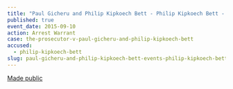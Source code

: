 ```yaml
---
title: "Paul Gicheru and Philip Kipkoech Bett - Philip Kipkoech Bett - Arrest Warrant"
published: true
event_date: 2015-09-10
action: Arrest Warrant
case: the-prosecutor-v-paul-gicheru-and-philip-kipkoech-bett
accused:
  - philip-kipkoech-bett
slug: paul-gicheru-and-philip-kipkoech-bett-events-philip-kipkoech-bett-arrest-warrant
---
```


[Made public](https://www.icc-cpi.int/iccdocs/doc/doc2056890.pdf)

